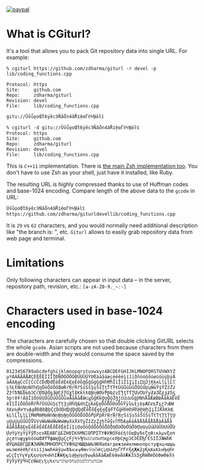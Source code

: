 [![paypal](https://www.paypalobjects.com/en_US/i/btn/btn_donateCC_LG.gif)](https://www.paypal.com/cgi-bin/webscr?cmd=_s-xclick&hosted_button_id=D6XDCHDSBDSDG)

# What is CGiturl?

It's a tool that allows you to pack Git repository data into single URL. For example:

```
% cgiturl https://github.com/zdharma/giturl -r devel -p lib/coding_functions.cpp

Protocol: https
Site:     github.com
Repo:     zdharma/giturl
Revision: devel
File:     lib/coding_functions.cpp

gitu://ŬṽǚǫoŒẗ6ẏȅcЭÑẩőn4ầŘїệαЃȣϟṈӛŀї

% cgiturl -d gitu://ŬṽǚǫoŒẗ6ẏȅcЭÑẩőn4ầŘїệαЃȣϟṈӛŀї
Protocol: https
Site:     github.com
Repo:     zdharma/giturl
Revision: devel
File:     lib/coding_functions.cpp
```

This is `C++11` implementation. There is [the main Zsh implementation too](https://github.com/zdharma/giturl). You don't
have to use Zsh as your shell, just have it installed, like Ruby.

The resulting URL is highly compressed thanks to use of Huffman codes and base-1024 encoding. Compare length of the
above data to the `gcode` in URL:

```
ŬṽǚǫoŒẗ6ẏȅcЭÑẩőn4ầŘїệαЃȣϟṈӛŀї
https://github.com/zdharma/giturldevellib/coding_functions.cpp
```

It is `29` vs `62` characters, and you would normally need additional description like "the branch is: ", etc. `Giturl`
allows to easily grab repository data from web page and terminal.

# Limitations

Only following characters can appear in input data – in the server, repository path, revision, etc.: `[a-zA-Z0-9._~:-]`

# Characters used in base-1024 encoding

The characters are carefully chosen so that double clicking GitURL selects the whole `gcode`. Asian scripts are not used
because characters from them are double-width and they would consume the space saved by the compressions.

```
0123456789abcdefghijklmnopqrstuvwxyzABCDEFGHIJKLMNOPQRSTUVWXYZ
µºÀÁÂÃÄÅÆÇÈÉÊËÌÍÎÏÐÑÒÓÔÕÖØÙÚÛÜÝÞßàáãäæçèéêëìíîïðñòóôõöøúûüýþÿĀ
āĂăĄąĆćĈĉĊċČčĎďĐđĒēĔĕĖėĘęĚěĜĝĞğĠġĢģĤĥĦħĨĩĪīĬĭĮįİıĲĳĴĵĶķĸĹĺĻļĽľ
ĿŀŁłŃńŅņŇňŉŊŋŌōŎŏŐőŒœŔŕŖŗŘřŚśŜŝŞşŠšŢţŤťŦŧŨũŪūŬŭŮůŰűŲųŴŵŶŷŸŹźŻż
ŽžſƀƁƂƃƄƅƆƇƈƉƊƋƌƍƎƏƐƑƒƓƔƖƗƘƙƚƛƜƝƞƟƠơƤƥƦƧƨƩƪƫƬƭƮƯưƱƲƳƴƵƶƷƸƹƺƻƼƽ
ƾƿǀǁǂǃǍǎǏǐǑǒǓǔǕǖǗǘǙǚǛǜǝǞǟǠǡǢǣǤǥǦǧǨǩǪǫǬǭǮǯǰǱǳǴǵǷǸǹǺǻǼǽǾǿȀȁȂȃȄȅȆ
ȇȈȉȊȋȌȍȎȏȐȑȒȓȔȕȖȗȘșȚțȜȝȞȟȠȡȢȣȤȥȦȧȨȩȪȫȬȭȮȯȰȱȲȳȴȵȶȷȸȹȺȻȼȽȾȿɀɁɂɃɄ
ɅɆɇɈɋɌɍɎɏḀḁḂḃḄḅḆḇḈḉḊḋḌḍḎḏḐḑḒḓḔḕḖḗḘḙḚḛḜḝḞḟḠḡḢḣḤḥḦḧḨḩḪḫḬḭḮḯḰḱḲḳḴ
ḵḶḷḸḹḺḻḼḽḾḿṀṁṂṃṄṅṆṇṈṉṊṋṌṍṎṏṐṑṒṓṔṕṖṗṘṙṚṛṜṝṞṟṠṡṢṣṤṥṦṧṨṩṪṫṬṭṮṯṰṱṲ
ṳṴṵṶṷṸṹṺṻṼṽṾṿẀẁẂẃẄẅẆẇẈẉẊẋẌẍẎẏẐẑẒẓẔẕẖẗẘẙẚẛẜẝẟẠạẢảẤấẦầẨẩẪẫẬậẮắẰằ
ẲẳẴẵẶặẸẹẺẻẼẽẾếỀềỂểỄễỆệỈỉỊịỌọỎỏỐốỒồỔổỖỗỘộỚớỜờỞởỠỡỢợỤụỦủỨứỪừỬửỮữ
ỰựỲỳỴỵỶỷỸỹỻͻͼͽΆΈΑΒΓΔΕΖΗΘΙΚΛΜΝΞΟΠΡΣΤΥΦΧΨΩΫάέήίΰαβγδεζηθικλμνξοπ
ρςστυφχψϋόύώϐϑϒϔϕϖϗϘϙϚϛϜϝϞϟϠϥϧϨϩϫϬϭϮϯϰϱϲϵϷϸϹϻϼϽϾϿЀЁЂЃЄЅІЇЈЉЊЋЌ
ЍЎЏАБВГДЕЖЗИЙКЛМНОПРСТУФХЦЧШЩЪЫЬЭЮЯабвгдежзийклмнопрстуфхцчшщъ
ыьэюяѐёђѓєѕіїјљњћќѝўџѡѢѣѥѫѱѲѳѵѷѻѽѿҀҁҋҌҍҎҏҐґҒғҔҕҖҗҘҙҚқҜҝҞҟҡҢңҤҥ
ҩҪҫҬҭҮүҰұҲҳҵҶҷҸҹҺһӀӁӂӃӄӅӆӇӈӉӊӋӌӎӐӑӒӓӔӕӖӗӘәӚӛӜӝӞӟӠӡӢӣӤӥӦӧӨөӪӫӬӭ
ӮӯӰӱӲӳӴӵӶӷӸӹӺӻӼӽӾӿאבגדטךכלםמסעףפץצקרשװ
```
